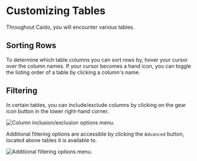 # Customizing Tables

Throughout Caido, you will encounter various tables.

## Sorting Rows

To determine which table columns you can sort rows by, hover your cursor over the column names. If your cursor becomes a hand icon, you can toggle the listing order of a table by clicking a column's name.

## Filtering

In certain tables, you can include/exclude columns by clicking on the gear icon button in the lower right-hand corner.

<img alt="Column inclusion/exclusion options menu." src="/_images/general_usage_table.png" center>

Additional filtering options are accessible by clicking the `Advanced` button, located above tables it is available to.

<img alt="Additional filtering options menu." src="/_images/general_usage_filtering.png" center>
